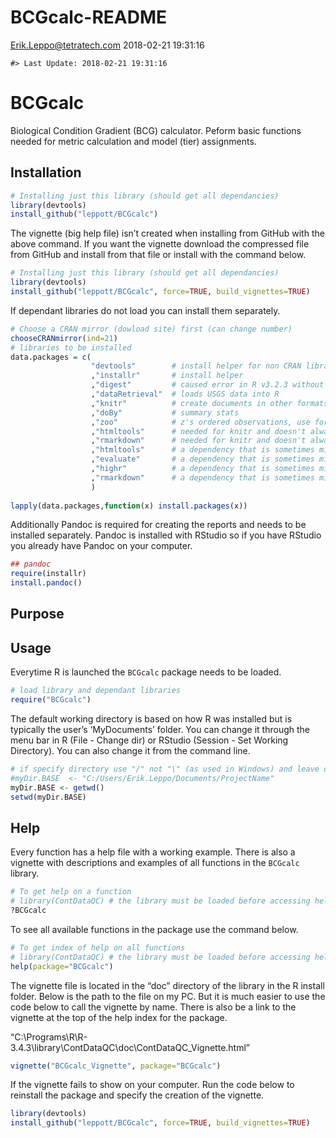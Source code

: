 BCGcalc-README
================
<Erik.Leppo@tetratech.com>
2018-02-21 19:31:16

<!-- README.md is generated from README.Rmd. Please edit that file -->

    #> Last Update: 2018-02-21 19:31:16

# BCGcalc

Biological Condition Gradient (BCG) calculator. Peform basic functions
needed for metric calculation and model (tier) assignments.

## Installation

``` r
# Installing just this library (should get all dependancies)
library(devtools) 
install_github("leppott/BCGcalc")
```

The vignette (big help file) isn’t created when installing from GitHub
with the above command. If you want the vignette download the compressed
file from GitHub and install from that file or install with the command
below.

``` r
# Installing just this library (should get all dependancies)
library(devtools) 
install_github("leppott/BCGcalc", force=TRUE, build_vignettes=TRUE)
```

If dependant libraries do not load you can install them separately.

``` r
# Choose a CRAN mirror (dowload site) first (can change number)
chooseCRANmirror(ind=21) 
# libraries to be installed
data.packages = c(                  
                  "devtools"        # install helper for non CRAN libraries
                  ,"installr"       # install helper
                  ,"digest"         # caused error in R v3.2.3 without it
                  ,"dataRetrieval"  # loads USGS data into R
                  ,"knitr"          # create documents in other formats (e.g., PDF or Word)
                  ,"doBy"           # summary stats
                  ,"zoo"            # z's ordered observations, use for rolling sd calc
                  ,"htmltools"      # needed for knitr and doesn't always install properly with Pandoc
                  ,"rmarkdown"      # needed for knitr and doesn't always install properly with Pandoc
                  ,"htmltools"      # a dependency that is sometimes missed.
                  ,"evaluate"       # a dependency that is sometimes missed.
                  ,"highr"          # a dependency that is sometimes missed.
                  ,"rmarkdown"      # a dependency that is sometimes missed.
                  )
                  
lapply(data.packages,function(x) install.packages(x))
```

Additionally Pandoc is required for creating the reports and needs to be
installed separately. Pandoc is installed with RStudio so if you have
RStudio you already have Pandoc on your computer.

``` r
## pandoc
require(installr)
install.pandoc()
```

## Purpose

## Usage

Everytime R is launched the `BCGcalc` package needs to be loaded.

``` r
# load library and dependant libraries
require("BCGcalc")
```

The default working directory is based on how R was installed but is
typically the user’s ‘MyDocuments’ folder. You can change it through the
menu bar in R (File - Change dir) or RStudio (Session - Set Working
Directory). You can also change it from the command
line.

``` r
# if specify directory use "/" not "\" (as used in Windows) and leave off final "/" (example below).
#myDir.BASE  <- "C:/Users/Erik.Leppo/Documents/ProjectName"
myDir.BASE <- getwd()
setwd(myDir.BASE)
```

## Help

Every function has a help file with a working example. There is also a
vignette with descriptions and examples of all functions in the
`BCGcalc` library.

``` r
# To get help on a function
# library(ContDataQC) # the library must be loaded before accessing help
?BCGcalc
```

To see all available functions in the package use the command below.

``` r
# To get index of help on all functions
# library(ContDataQC) # the library must be loaded before accessing help
help(package="BCGcalc")
```

The vignette file is located in the “doc” directory of the library in
the R install folder. Below is the path to the file on my PC. But it is
much easier to use the code below to call the vignette by name. There is
also be a link to the vignette at the top of the help index for the
package.

“C:\\Programs\\R\\R-3.4.3\\library\\ContDataQC\\doc\\ContDataQC\_Vignette.html”

``` r
vignette("BCGcalc_Vignette", package="BCGcalc")
```

If the vignette fails to show on your computer. Run the code below to
reinstall the package and specify the creation of the vignette.

``` r
library(devtools)
install_github("leppott/BCGcalc", force=TRUE, build_vignettes=TRUE)
```
